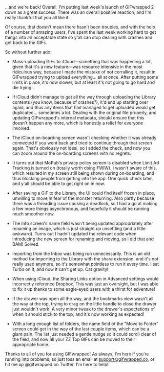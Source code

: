…and we're back! Overall, I'm putting last week's launch of GIFwrapped 2 down as a great success. There was an overall positive reaction, and I'm really thankful that you all like it.

Of course, that doesn't mean there hasn't been troubles, and with the help of a number of amazing users, I've spent the last week working hard to get things into an acceptable state so y'all can stop dealing with crashes and get back to the GIFs.

So without further ado:

- Mass-uploading GIFs to iCloud—something that was happening a lot, given that it's a new feature—was resource intensive in the most ridiculous way, because I made the mistake of not corralling it, result in GIFwrapped trying to upload everything… all at once. After putting some limits in place, it's now slower, but at least it's not going to go hard and die trying.

- If iCloud didn't manage to get all the way through uploading the Library contents (you know, because of crashes?), it'd end up starting over again, and thus any items that had managed to get uploaded would get duplicated… sometimes a lot. Dealing with the original file properly, and updating GIFwrapped's internal metadata, should ensure that this doesn't happen any more, which is honestly a relief for everyone involved.

- The iCloud on-boarding screen wasn't checking whether it was already connected if you went back and tried to continue through that screen again. That's obviously not ideal, so I added the check, and now you can zoom around the on-boarding screens with no regrets.

- It turns out that MoPub's privacy policy screen is disabled when Limit Ad Tracking is turned on (totally worth doing FWIW). I wasn't aware of this, which resulted in _my_ screen still being shown during on-boarding, and thus blocking people from getting into the app. One quick check later, and y'all should be able to get right on in now.

- After saving a GIF to the Library, the UI could find itself frozen in place, unwilling to move in fear of the monster returning. Also partly because there was a threading issue causing a deadlock, so I had a go at making a few more things asynchronous, and hopefully it should be running much smoother now.

- The Info screen's name field wasn't being updated appropriately after renaming an image, which is just straight up unsettling (and a little awkward). Turns out I hadn't updated the relevant code when introducing the new screen for renaming and moving, so I did that and BAM! Solved.

- Importing from the Inbox was being run unnecessarily. This is an old method for importing to the Library with the share extension, and it's not really used anymore, so it's somewhat pointless to run it every time. I sat Turbo on it, and now it can't get up. Cat gravity!

- When using iCloud, the Sharing Links option in Advanced settings would incorrectly reference Dropbox. This was just an oversight, but I was able to fix it up thanks to some eagle-eyed users with a thirst for adventure!

- If the drawer was open all the way, and the bookmarks view wasn't all the way at the top, trying to drag on the little handle to close the drawer just wouldn't work. A very minor tweak to the drawer's expectations of when it should stick to the top, and it's now working as expected!

- With a long enough list of folders, the name field of the "Move to Folder" screen could get in the way of the last couple items, which can be a giant pain. The list just needed a gentle nudge so it could scroll clear of the field, and now all your ZZ Top GIFs can be moved to their appropriate home.

Thanks to all of you for using GIFwrapped! As always, I'm here if you're running into problems, so just toss an email at support@gifwrapped.co, or hit me up @gifwrapped on Twitter. I'm here to help!